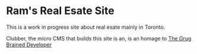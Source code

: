 # Ram's Real Esate Site

This is a work in progress site about real esate mainly in Toronto.

Clubber, the micro CMS that builds this site is an, is an homage to [The Grug Brained Developer](https://grugbrain.dev/)
